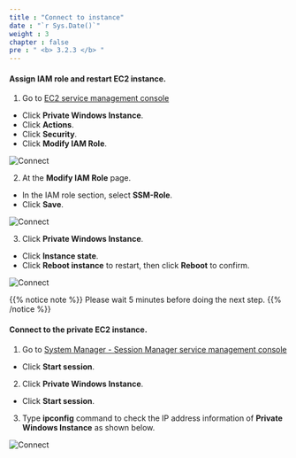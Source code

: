 ```yaml
---
title : "Connect to instance"
date : "`r Sys.Date()`"
weight : 3
chapter : false
pre : " <b> 3.2.3 </b> "
---
```



#### Assign IAM role and restart EC2 instance.

1. Go to [EC2 service management console](https://console.aws.amazon.com/ec2/v2/home)
  + Click **Private Windows Instance**.
  + Click **Actions**.
  + Click **Security**.
  + Click **Modify IAM Role**.

![Connect](/images/3.connect/027-ec2role.png)

2. At the **Modify IAM Role** page.
  + In the IAM role section, select **SSM-Role**.
  + Click **Save**.

![Connect](/images/3.connect/028-ec2role.png)

3. Click **Private Windows Instance**.
  + Click **Instance state**.
  + Click **Reboot instance** to restart, then click **Reboot** to confirm.

![Connect](/images/3.connect/029-ec2role.png)

{{% notice note %}}
Please wait 5 minutes before doing the next step.
 {{% /notice %}}

#### Connect to the private EC2 instance.

1. Go to [System Manager - Session Manager service management console](https://console.aws.amazon.com/systems-manager/session-manager)
  + Click **Start session**.
  
2. Click **Private Windows Instance**.
  + Click **Start session**.

3. Type **ipconfig** command to check the IP address information of **Private Windows Instance** as shown below.

![Connect](/images/3.connect/030-ec2role.png)